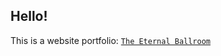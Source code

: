 ## Hello!

This is a website portfolio: [`The Eternal Ballroom`](https://eternalballroom.github.io/)


